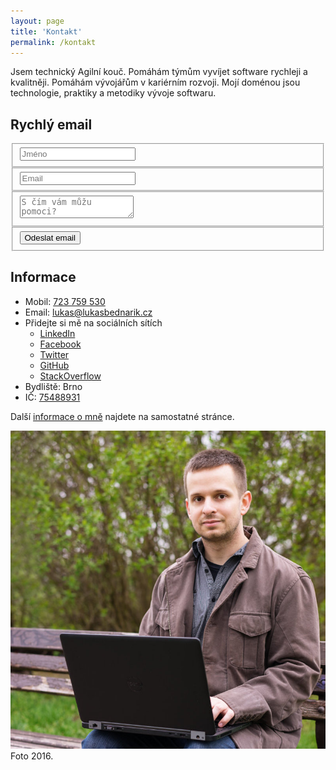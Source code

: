 ```yaml
---
layout: page
title: 'Kontakt'
permalink: /kontakt
---
```


Jsem technický Agilní kouč.
Pomáhám týmům vyvíjet software rychleji a kvalitněji.
Pomáhám vývojářům v kariérním rozvoji.
Mojí doménou jsou technologie, praktiky a metodiky vývoje softwaru.

## Rychlý email

<form id="contact" action="https://formspree.io/lukas@lukasbednarik.cz" method="POST">
  <fieldset>
    <input placeholder="Jméno" type="text" name="name" tabindex="1" required>
  </fieldset>
  <fieldset>
    <input placeholder="Email" type="email" name="_replyto" tabindex="2" required>
  </fieldset>
  <fieldset>
    <textarea placeholder="S čím vám můžu pomoci?" name="message" tabindex="3" required></textarea>
  </fieldset>
  <fieldset>
    <input type="text" name="_gotcha" style="display:none" />
    <input type="hidden" name="_next" value="/email-uspesne-odeslan" />
    <input type="hidden" name="_language" value="cs" />
    <button name="submit" type="submit" id="contact-submit" data-submit="...Odesílám" tabindex="4">Odeslat email</button>
  </fieldset>
</form>

## Informace

- Mobil: [723 759 530](tel:+420723759530)
- Email: [lukas@lukasbednarik.cz](mailto:lukas@lukasbednarik.cz)
- Přidejte si mě na sociálních sítích
  - [LinkedIn](https://cz.linkedin.com/in/lukasbednarik)
  - [Facebook](https://www.facebook.com/lukasbednarikcz)
  - [Twitter](https://twitter.com/lukasbednarikcz)
  - [GitHub](https://github.com/lukasbednarik)
  - [StackOverflow](http://stackoverflow.com/users/4734434/luk%C3%A1%C5%A1-bedna%C5%99%C3%ADk)
- Bydliště: Brno
- IČ: [75488931](http://wwwinfo.mfcr.cz/cgi-bin/ares/darv_res.cgi?odp=html&ICO=75488931)

Další [informace o mně](/o-mne) najdete na samostatné stránce.

![Lukáš Bednařík](/assets/lukasbednarik.jpg)
Foto 2016.
